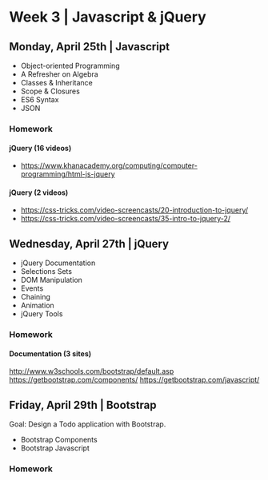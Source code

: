 
# Week 3 | Javascript & jQuery




## Monday, April 25th | Javascript

- Object-oriented Programming
- A Refresher on Algebra 
- Classes & Inheritance
- Scope & Closures
- ES6 Syntax
- JSON

### Homework

#### jQuery (16 videos)
- https://www.khanacademy.org/computing/computer-programming/html-js-jquery

#### jQuery (2 videos)
- https://css-tricks.com/video-screencasts/20-introduction-to-jquery/
- https://css-tricks.com/video-screencasts/35-intro-to-jquery-2/





## Wednesday, April 27th | jQuery

- jQuery Documentation
- Selections Sets
- DOM Manipulation
- Events
- Chaining
- Animation
- jQuery Tools

### Homework

#### Documentation (3 sites)
http://www.w3schools.com/bootstrap/default.asp
https://getbootstrap.com/components/
https://getbootstrap.com/javascript/




## Friday, April 29th | Bootstrap

Goal: Design a Todo application with Bootstrap.

- Bootstrap Components
- Bootstrap Javascript


### Homework









